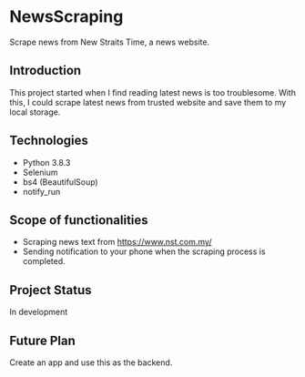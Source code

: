 # NewsScraping
Scrape news from New Straits Time, a news website.
## Introduction
This project started when I find reading latest news is too troublesome. With this, I could scrape latest news from trusted website and save them to my local storage.
## Technologies
* Python 3.8.3
* Selenium
* bs4 (BeautifulSoup)
* notify_run
## Scope of functionalities
* Scraping news text from https://www.nst.com.my/
* Sending notification to your phone when the scraping process is completed.
## Project Status
In development
## Future Plan
Create an app and use this as the backend.

